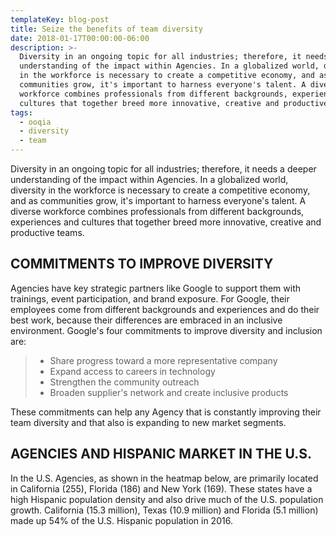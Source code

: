 ```yaml
---
templateKey: blog-post
title: Seize the benefits of team diversity
date: 2018-01-17T00:00:00-06:00
description: >-
  Diversity in an ongoing topic for all industries; therefore, it needs a deeper
  understanding of the impact within Agencies. In a globalized world, diversity
  in the workforce is necessary to create a competitive economy, and as
  communities grow, it's important to harness everyone's talent. A diverse
  workforce combines professionals from different backgrounds, experiences and
  cultures that together breed more innovative, creative and productive teams.
tags:
  - ooqia
  - diversity
  - team
---
```

Diversity in an ongoing topic for all industries; therefore, it needs a deeper understanding of the impact within Agencies. In a globalized world, diversity in the workforce is necessary to create a competitive economy, and as communities grow, it's important to harness everyone's talent. A diverse workforce combines professionals from different backgrounds, experiences and cultures that together breed more innovative, creative and productive teams.

## COMMITMENTS TO IMPROVE DIVERSITY

Agencies have key strategic partners like Google to support them with trainings, event participation, and brand exposure. For Google, their employees come from different backgrounds and experiences and do their best work, because their differences are embraced in an inclusive environment. Google's four commitments to improve diversity and inclusion are:

> * Share progress toward a more representative company
> * Expand access to careers in technology
> * Strengthen the community outreach
> * Broaden supplier's network and create inclusive products

These commitments can help any Agency that is constantly improving their team diversity and that also is expanding to new market segments.

## AGENCIES AND HISPANIC MARKET IN THE U.S.

In the U.S. Agencies, as shown in the heatmap below, are primarily located in California (255), Florida (186) and New York (169). These states have a high Hispanic population density and also drive much of the U.S. population growth. California (15.3 million), Texas (10.9 million) and Florida (5.1 million) made up 54% of the U.S. Hispanic population in 2016.
